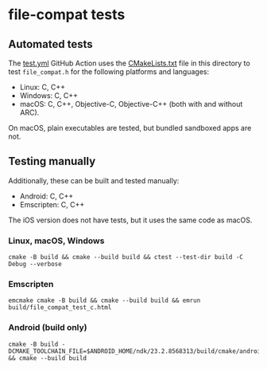 # file-compat tests

## Automated tests

The [test.yml](../.github/workflows/test.yml) GitHub Action uses the [CMakeLists.txt](CMakeLists.txt) file in this directory to test `file_compat.h` for the following platforms and languages:

* Linux: C, C++
* Windows: C, C++
* macOS: C, C++, Objective-C, Objective-C++ (both with and without ARC).

On macOS, plain executables are tested, but bundled sandboxed apps are not.

## Testing manually

Additionally, these can be built and tested manually:
* Android: C, C++
* Emscripten: C, C++

The iOS version does not have tests, but it uses the same code as macOS.

### Linux, macOS, Windows
```
cmake -B build && cmake --build build && ctest --test-dir build -C Debug --verbose
```

### Emscripten

```
emcmake cmake -B build && cmake --build build && emrun build/file_compat_test_c.html
```

### Android (build only)

```
cmake -B build -DCMAKE_TOOLCHAIN_FILE=$ANDROID_HOME/ndk/23.2.8568313/build/cmake/android.toolchain.cmake && cmake --build build
```
